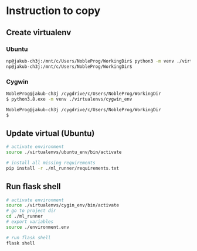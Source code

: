 # Instruction to copy

## Create virtualenv

### Ubuntu
```bash
np@jakub-ch3j:/mnt/c/Users/NobleProg/WorkingDir$ python3 -m venv ./virtualenvs/ubuntu_env
np@jakub-ch3j:/mnt/c/Users/NobleProg/WorkingDir$
```

### Cygwin
```bash
NobleProg@jakub-ch3j /cygdrive/c/Users/NobleProg/WorkingDir
$ python3.8.exe -m venv ./virtualenvs/cygwin_env

NobleProg@jakub-ch3j /cygdrive/c/Users/NobleProg/WorkingDir
$
```

## Update virtual (Ubuntu)
```bash
# activate environment
source ./virtualenvs/ubuntu_env/bin/activate

# install all missing requirements
pip install -r ./ml_runner/requirements.txt
```

## Run flask shell
```bash
# activate environment
source ./virtualenvs/cygin_env/bin/activate
# go to project dir
cd ./ml_runner
# export variables
source ./environment.env

# run flask shell
flask shell
```

